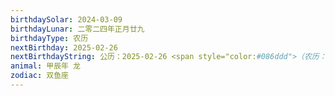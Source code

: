 ```yaml
---
birthdaySolar: 2024-03-09
birthdayLunar: 二零二四年正月廿九
birthdayType: 农历
nextBirthday: 2025-02-26
nextBirthdayString: 公历：2025-02-26 <span style="color:#086ddd">（农历：二〇二五年正月廿九）</span>
animal: 甲辰年 龙
zodiac: 双鱼座
---
```

